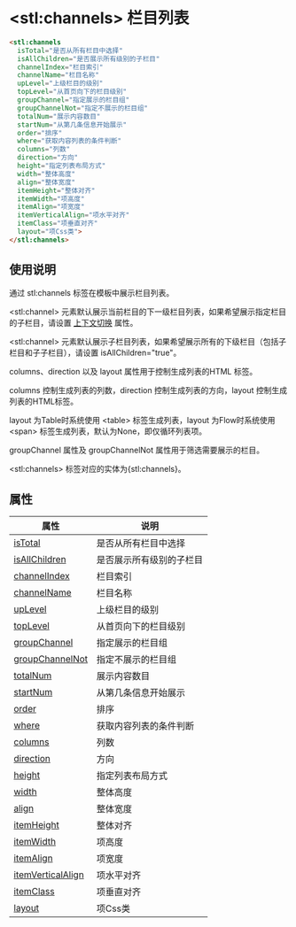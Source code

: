 ﻿# &lt;stl:channels&gt; 栏目列表

```html
<stl:channels
  isTotal="是否从所有栏目中选择"
  isAllChildren="是否展示所有级别的子栏目"
  channelIndex="栏目索引"
  channelName="栏目名称"
  upLevel="上级栏目的级别"
  topLevel="从首页向下的栏目级别"
  groupChannel="指定展示的栏目组"
  groupChannelNot="指定不展示的栏目组"
  totalNum="展示内容数目"
  startNum="从第几条信息开始展示"
  order="排序"
  where="获取内容列表的条件判断"
  columns="列数"
  direction="方向"
  height="指定列表布局方式"
  width="整体高度"
  align="整体宽度"
  itemHeight="整体对齐"
  itemWidth="项高度"
  itemAlign="项宽度"
  itemVerticalAlign="项水平对齐"
  itemClass="项垂直对齐"
  layout="项Css类">
</stl:channels>
```

## 使用说明

通过 stl:channels 标签在模板中展示栏目列表。

&lt;stl:channel&gt; 元素默认展示当前栏目的下一级栏目列表，如果希望展示指定栏目的子栏目，请设置 [上下文切换](/context?id=通过属性切换上下文) 属性。

&lt;stl:channel&gt; 元素默认展示子栏目列表，如果希望展示所有的下级栏目（包括子栏目和子子栏目），请设置 isAllChildren="true"。

columns、direction 以及 layout 属性用于控制生成列表的HTML 标签。

columns 控制生成列表的列数，direction 控制生成列表的方向，layout 控制生成列表的HTML标签。

layout 为Table时系统使用 &lt;table&gt; 标签生成列表，layout 为Flow时系统使用 &lt;span&gt; 标签生成列表，默认为None，即仅循环列表项。

groupChannel 属性及 groupChannelNot 属性用于筛选需要展示的栏目。

&lt;stl:channels&gt; 标签对应的实体为{stl:channels}。

## 属性

| 属性                                                          | 说明                     |
| ------------------------------------------------------------- | ------------------------ |
| [isTotal](channels/attributes?id=isTotal)                     | 是否从所有栏目中选择     |
| [isAllChildren](channels/attributes?id=isAllChildren)         | 是否展示所有级别的子栏目 |
| [channelIndex](channels/attributes?id=channelIndex)           | 栏目索引                 |
| [channelName](channels/attributes?id=channelName)             | 栏目名称                 |
| [upLevel](channels/attributes?id=upLevel)                     | 上级栏目的级别           |
| [topLevel](channels/attributes?id=topLevel)                   | 从首页向下的栏目级别     |
| [groupChannel](channels/attributes?id=groupChannel)           | 指定展示的栏目组         |
| [groupChannelNot](channels/attributes?id=groupChannelNot)     | 指定不展示的栏目组       |
| [totalNum](channels/attributes?id=totalNum)                   | 展示内容数目             |
| [startNum](channels/attributes?id=startNum)                   | 从第几条信息开始展示     |
| [order](channels/attributes?id=order)                         | 排序                     |
| [where](channels/attributes?id=where)                         | 获取内容列表的条件判断   |
| [columns](channels/attributes?id=columns)                     | 列数                     |
| [direction](channels/attributes?id=direction)                 | 方向                     |
| [height](channels/attributes?id=height)                       | 指定列表布局方式         |
| [width](channels/attributes?id=width)                         | 整体高度                 |
| [align](channels/attributes?id=align)                         | 整体宽度                 |
| [itemHeight](channels/attributes?id=itemHeight)               | 整体对齐                 |
| [itemWidth](channels/attributes?id=itemWidth)                 | 项高度                   |
| [itemAlign](channels/attributes?id=itemAlign)                 | 项宽度                   |
| [itemVerticalAlign](channels/attributes?id=itemVerticalAlign) | 项水平对齐               |
| [itemClass](channels/attributes?id=itemClass)                 | 项垂直对齐               |
| [layout](channels/attributes?id=layout)                       | 项Css类                  |